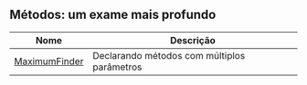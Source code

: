 ## Métodos: um exame mais profundo

| Nome | Descrição |
| ------ | ------ |
|[MaximumFinder]()| Declarando métodos com múltiplos parâmetros |